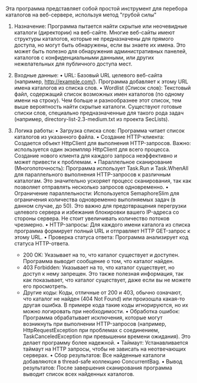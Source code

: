 Эта программа представляет собой простой инструмент для перебора каталогов на веб-сервере, используя метод "грубой силы"
1. Назначение: Программа пытается найти скрытые или неочевидные каталоги (директории) на веб-сайте. Многие веб-сайты имеют структуры каталогов, которые не предназначены для прямого доступа, но могут быть обнаружены, если вы знаете их имена. Это может быть полезно для обнаружения административных панелей, каталогов с конфиденциальными данными, или других нежелательных для публичного доступа мест.

2. Входные данные:
  •  URL: Базовый URL целевого веб-сайта (например, http://example.com/). Программа добавляет к этому URL имена каталогов из списка слов.
  •  Wordlist (Список слов): Текстовый файл, содержащий список возможных имен каталогов (по одному имени на строку). Чем больше и разнообразнее этот список, тем выше вероятность найти скрытые каталоги. Существуют готовые списки слов, специально предназначенные для такого рода задач (например, directory-list-2.3-medium.txt из проекта SecLists).

3. Логика работы:
  •  Загрузка списка слов: Программа читает список каталогов из указанного файла.
  •  Создание HTTP-клиента: Создается объект HttpClient для выполнения HTTP-запросов. Важно: используется один экземпляр HttpClient для всего процесса. Создание нового клиента для каждого запроса неэффективно и может привести к проблемам.
  •  Параллельное сканирование (Многопоточность): Программа использует Task.Run и Task.WhenAll для параллельного выполнения HTTP-запросов к различным каталогам. Это значительно ускоряет процесс сканирования, так как позволяет отправлять несколько запросов одновременно.
  •  Ограничение параллельности: Используется SemaphoreSlim для ограничения количества одновременно выполняемых задач (в данном случае, до 50). Это важно для предотвращения перегрузки целевого сервера и избежания блокировки вашего IP-адреса со стороны сервера. Не стоит увеличивать количество потоков чрезмерно.
  •  HTTP-запросы: Для каждого имени каталога из списка программа формирует полный URL и отправляет HTTP GET-запрос к этому URL.
  •  Проверка статуса ответа: Программа анализирует код статуса HTTP-ответа.
    *  200 OK: Указывает на то, что каталог существует и доступен. Программа выводит сообщение о том, что каталог найден.
    *  403 Forbidden: Указывает на то, что каталог существует, но доступ к нему запрещен. Это также полезная информация, так как показывает, что каталог существует, даже если вы не можете его просмотреть.
    *  Другие коды: Коды, отличные от 200 и 403, обычно означают, что каталог не найден (404 Not Found) или произошла какая-то другая ошибка. В примере кода такие коды игнорируются, но их можно логировать при необходимости.
  •  Обработка ошибок: Программа обрабатывает исключения, которые могут возникнуть при выполнении HTTP-запросов (например, HttpRequestException при проблемах с соединением, TaskCanceledException при превышении времени ожидания). Это делает программу более надежной.
  •  Таймаут: Устанавливается таймаут на HTTP запросы, чтобы не зависать на неотвечающих серверах.
  •  Сбор результатов: Все найденные каталоги добавляются в thread-safe коллекцию ConcurrentBag.
  •  Вывод результатов: После завершения сканирования программа выводит список всех найденных каталогов.
